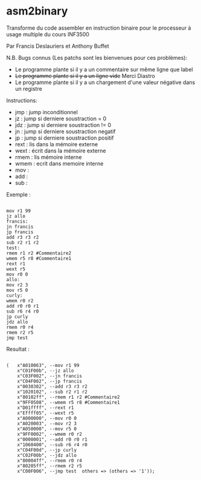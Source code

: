 asm2binary
==========

Transforme du code assembler en instruction binaire pour le processeur à usage multiple du cours INF3500

Par Francis Deslauriers et Anthony Buffet

N.B.
Bugs connus (Les patchs sont les bienvenues pour ces problèmes): 
- Le programme plante  si il y a un commentaire sur même ligne que label
- ~~Le programme plante  si il y a un ligne vide~~ Merci Diastro
- Le programme plante  si il y a un chargement d'une valeur négative dans un registre

Instructions:
- jmp : jump inconditionnel	
- jz : jump si derniere soustraction = 0	
- jdz : jump si derniere soustraction != 0
- jn : jump si derniere soustraction negatif	
- jp : jump si derniere soustraction positif
- rext : lis dans la mémoire externe
- wext : écrit dans la mémoire externe
- rmem : lis mémoire interne
- wmem : ecrit dans memoire interne
- mov : 
- add :
- sub : 

Exemple : 
<pre><code>
mov r1 99
jz allo
francis:
jn francis
jp francis
add r3 r3 r2
sub r2 r1 r2
test:
rmem r1 r2 #Commentaire2
wmem r5 r8 #Commentaire1
rext r1
wext r5
mov r0 0
allo:
mov r2 3
mov r5 0
curly:
wmem r0 r2
add r0 r0 r1
sub r6 r4 r0
jp curly
jdz allo
rmem r0 r4
rmem r2 r5
jmp test
</code></pre>

Resultat :

<pre><code>
(	x"A010063", --mov r1 99
	x"C01F00b", --jz allo
	x"C03F002", --jn francis
	x"C04F002", --jp francis
	x"0030302", --add r3 r3 r2
	x"1020102", --sub r2 r1 r2
	x"80102ff", --rmem r1 r2 #Commentaire2
	x"9FF0508", --wmem r5 r8 #Commentaire1
	x"D01ffff", --rext r1
	x"Effff05", --wext r5
	x"A000000", --mov r0 0
	x"A020003", --mov r2 3
	x"A050000", --mov r5 0
	x"9FF0002", --wmem r0 r2
	x"0000001", --add r0 r0 r1
	x"1060400", --sub r6 r4 r0
	x"C04F00d", --jp curly
	x"C02F00b", --jdz allo
	x"80004ff", --rmem r0 r4
	x"80205ff", --rmem r2 r5
	x"C00F006", --jmp test	others => (others => '1'));
</code></pre>
	
	